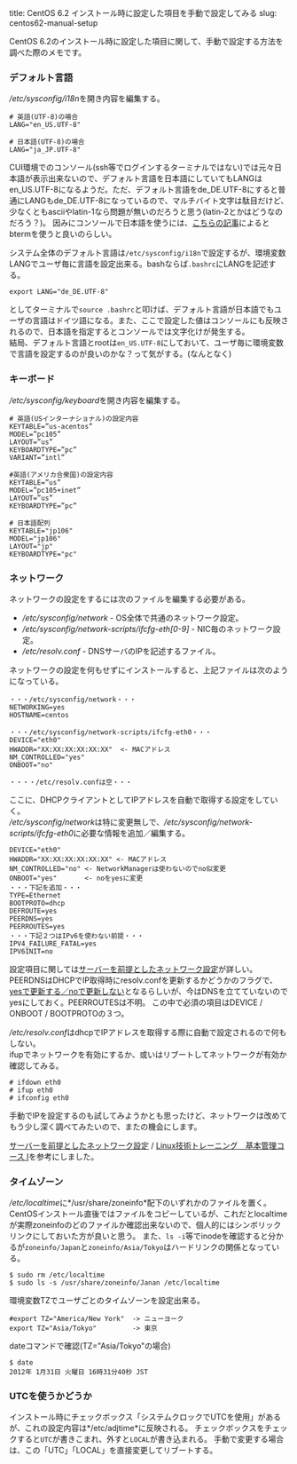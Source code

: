 title: CentOS 6.2 インストール時に設定した項目を手動で設定してみる
slug: centos62-manual-setup

CentOS 6.2のインストール時に設定した項目に関して、手動で設定する方法を調べた際のメモです。

### デフォルト言語
*/etc/sysconfig/i18n*を開き内容を編集する。

    # 英語(UTF-8)の場合
    LANG="en_US.UTF-8"
    
    # 日本語(UTF-8)の場合
    LANG="ja_JP.UTF-8"

CUI環境でのコンソール(ssh等でログインするターミナルではない)では元々日本語が表示出来ないので、デフォルト言語を日本語にしていてもLANGはen_US.UTF-8になるようだ。ただ、デフォルト言語をde_DE.UTF-8にすると普通にLANGもde_DE.UTF-8になっているので、マルチバイト文字は駄目だけど、少なくともasciiやlatin-1なら問題が無いのだろうと思う(latin-2とかはどうなのだろう？)。 因みにコンソールで日本語を使うには、[こちらの記事](http://rina.jpn.ph/~rance/linux/centos/centos51_after.html)によるとbtermを使うと良いのらしい。

システム全体のデフォルト言語は`/etc/sysconfig/i18n`で設定するが、環境変数LANGでユーザ毎に言語を設定出来る。bashならば`.bashrc`にLANGを記述する。

    export LANG="de_DE.UTF-8"

としてターミナルで`source .bashrc`と叩けば、デフォルト言語が日本語でもユーザの言語はドイツ語になる。また、ここで設定した値はコンソールにも反映されるので、日本語を指定するとコンソールでは文字化けが発生する。<br />
結局、デフォルト言語とrootは`en_US.UTF-8`にしておいて、ユーザ毎に環境変数で言語を設定するのが良いのかな？って気がする。(なんとなく)

### キーボード
*/etc/sysconfig/keyboard*を開き内容を編集する。

    # 英語(USインターナショナル)の設定内容
    KEYTABLE=”us-acentos”
    MODEL=”pc105”
    LAYOUT=”us”
    KEYBOARDTYPE=”pc”
    VARIANT=”intl”
    
    #英語(アメリカ合衆国)の設定内容
    KEYTABLE=”us”
    MODEL=”pc105+inet”
    LAYOUT=”us”
    KEYBOARDTYPE=”pc”

    # 日本語配列
    KEYTABLE="jp106"
    MODEL="jp106"
    LAYOUT="jp"
    KEYBOARDTYPE="pc"

### ネットワーク
ネットワークの設定をするには次のファイルを編集する必要がある。

* */etc/sysconfig/network* - OS全体で共通のネットワーク設定。
* */etc/sysconfig/network-scripts/ifcfg-eth[0-9]* - NIC毎のネットワーク設定。
* */etc/resolv.conf* - DNSサーバのIPを記述するファイル。

ネットワークの設定を何もせずにインストールすると、上記ファイルは次のようになっている。

    ・・・/etc/sysconfig/network・・・
    NETWORKING=yes
    HOSTNAME=centos
    
    ・・・/etc/sysconfig/network-scripts/ifcfg-eth0・・・
    DEVICE="eth0"
    HWADDR="XX:XX:XX:XX:XX:XX"  <- MACアドレス
    NM_CONTROLLED="yes"
    ONBOOT="no"
    
    ・・・・/etc/resolv.confは空・・・

ここに、DHCPクライアントとしてIPアドレスを自動で取得する設定をしていく。<br />
*/etc/sysconfig/network*は特に変更無しで、*/etc/sysconfig/network-scripts/ifcfg-eth0*に必要な情報を追加／編集する。

    DEVICE="eth0"
    HWADDR="XX:XX:XX:XX:XX:XX" <- MACアドレス
    NM_CONTROLLED="no" <- NetworkManagerは使わないのでno似変更
    ONBOOT="yes"       <- noをyesに変更
    ・・・下記を追加・・・
    TYPE=Ethernet
    BOOTPROTO=dhcp
    DEFROUTE=yes
    PEERDNS=yes
    PEERROUTES=yes
    ・・・下記２つはIPv6を使わない前提・・・
    IPV4_FAILURE_FATAL=yes
    IPV6INIT=no

設定項目に関しては[サーバーを前提としたネットワーク設定](http://www.obenri.com/_minset_cent6/netconfig_cent6.html)が詳しい。PEERDNSはDHCPでIP取得時にresolv.confを更新するかどうかのフラグで、[yesで更新する／noで更新しない](http://d.hatena.ne.jp/think-t/20110113/p1)となるらしいが、今はDNSを立てていないのでyesにしておく。PEERROUTESは不明。 この中で必須の項目はDEVICE / ONBOOT / BOOTPROTOの３つ。

*/etc/resolv.conf*はdhcpでIPアドレスを取得する際に自動で設定されるので何もしない。<br />
ifupでネットワークを有効にするか、或いはリブートしてネットワークが有効か確認してみる。

    # ifdown eth0
    # ifup eth0
    # ifconfig eth0

手動でIPを設定するのも試してみようかとも思ったけど、ネットワークは改めてもう少し深く調べてみたいので、またの機会にします。

[サーバーを前提としたネットワーク設定](http://www.obenri.com/_minset_cent6/netconfig_cent6.html) / [Linux技術トレーニング　基本管理コース I](https://www.miraclelinux.com/technet/document/linux/training/1_5_1.html)を参考にしました。

### タイムゾーン
*/etc/localtime*に*/usr/share/zoneinfo*配下のいずれかのファイルを置く。CentOSインストール直後ではファイルをコピーしているが、これだとlocaltimeが実際zoneinfoのどのファイルか確認出来ないので、個人的にはシンボリックリンクにしておいた方が良いと思う。 また、`ls -i`等でinodeを確認すると分かるが`zoneinfo/Japan`と`zoneinfo/Asia/Tokyo`はハードリンクの関係となっている。

    $ sudo rm /etc/localtime
    $ sudo ls -s /usr/share/zoneinfo/Janan /etc/localtime

環境変数TZでユーザごとのタイムゾーンを設定出来る。

    #export TZ="America/New York"  -> ニューヨーク
    export TZ="Asia/Tokyo"         -> 東京

dateコマンドで確認(TZ="Asia/Tokyo"の場合)

    $ date
    2012年 1月31日 火曜日 16時31分40秒 JST

### UTCを使うかどうか
インストール時にチェックボックス「システムクロックでUTCを使用」があるが、これの設定内容は*/etc/adjtime*に反映される。 チェックボックスをチェックすると`UTC`が書きこまれ、外すと`LOCAL`が書き込まれる。 手動で変更する場合は、この「UTC」「LOCAL」を直接変更してリブートする。
